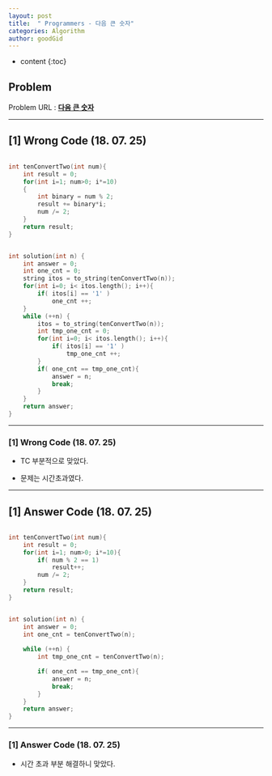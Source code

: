 ```yaml
---
layout: post
title:  " Programmers - 다음 큰 숫자"
categories: Algorithm
author: goodGid
---
```

* content
{:toc}


## Problem 
Problem URL : **[다음 큰 숫자](https://programmers.co.kr/learn/courses/30/lessons/12911)**

---

## [1] Wrong Code (18. 07. 25)

``` cpp

int tenConvertTwo(int num){
    int result = 0;
    for(int i=1; num>0; i*=10)
    {
        int binary = num % 2;
        result += binary*i;
        num /= 2;
    }
    return result;
}


int solution(int n) {
    int answer = 0;
    int one_cnt = 0;
    string itos = to_string(tenConvertTwo(n));
    for(int i=0; i< itos.length(); i++){
        if( itos[i] == '1' )
            one_cnt ++;
    }
    while (++n) {
        itos = to_string(tenConvertTwo(n));
        int tmp_one_cnt = 0;
        for(int i=0; i< itos.length(); i++){
            if( itos[i] == '1' )
                tmp_one_cnt ++;
        }
        if( one_cnt == tmp_one_cnt){
            answer = n;
            break;
        }
    }
    return answer;
}


```

---

### [1] Wrong Code (18. 07. 25)

* TC 부분적으로 맞았다. 

* 문제는 시간초과였다.

---

## [1] Answer Code (18. 07. 25)

``` cpp

int tenConvertTwo(int num){
    int result = 0;
    for(int i=1; num>0; i*=10){
        if( num % 2 == 1)
            result++;
        num /= 2;
    }
    return result;
}


int solution(int n) {
    int answer = 0;
    int one_cnt = tenConvertTwo(n);
    
    while (++n) {
        int tmp_one_cnt = tenConvertTwo(n);

        if( one_cnt == tmp_one_cnt){
            answer = n;
            break;
        }
    }
    return answer;
}

```

---

### [1] Answer Code (18. 07. 25)

* 시간 초과 부분 해결하니 맞았다.